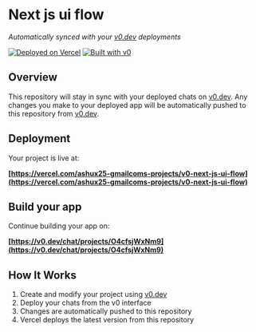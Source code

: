 # Next js ui flow

*Automatically synced with your [v0.dev](https://v0.dev) deployments*

[![Deployed on Vercel](https://img.shields.io/badge/Deployed%20on-Vercel-black?style=for-the-badge&logo=vercel)](https://vercel.com/ashux25-gmailcoms-projects/v0-next-js-ui-flow)
[![Built with v0](https://img.shields.io/badge/Built%20with-v0.dev-black?style=for-the-badge)](https://v0.dev/chat/projects/O4cfsjWxNm9)

## Overview

This repository will stay in sync with your deployed chats on [v0.dev](https://v0.dev).
Any changes you make to your deployed app will be automatically pushed to this repository from [v0.dev](https://v0.dev).

## Deployment

Your project is live at:

**[https://vercel.com/ashux25-gmailcoms-projects/v0-next-js-ui-flow](https://vercel.com/ashux25-gmailcoms-projects/v0-next-js-ui-flow)**

## Build your app

Continue building your app on:

**[https://v0.dev/chat/projects/O4cfsjWxNm9](https://v0.dev/chat/projects/O4cfsjWxNm9)**

## How It Works

1. Create and modify your project using [v0.dev](https://v0.dev)
2. Deploy your chats from the v0 interface
3. Changes are automatically pushed to this repository
4. Vercel deploys the latest version from this repository